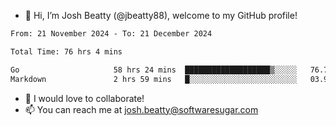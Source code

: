 - 👋 Hi, I’m Josh Beatty (@jbeatty88), welcome to my GitHub profile!

<!--START_SECTION:waka-->

```txt
From: 21 November 2024 - To: 21 December 2024

Total Time: 76 hrs 4 mins

Go                     58 hrs 24 mins  ███████████████████▒░░░░░   76.78 %
Markdown               2 hrs 59 mins   █░░░░░░░░░░░░░░░░░░░░░░░░   03.93 %
```

<!--END_SECTION:waka-->

- 💞️ I would love to collaborate!
- 📫 You can reach me at josh.beatty@softwaresugar.com

<!---
jbeatty88/jbeatty88 is a ✨ special ✨ repository because its `README.md` (this file) appears on your GitHub profile.
You can click the Preview link to take a look at your changes.
--->
